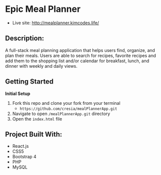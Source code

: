 # Epic Meal Planner 
 - Live site: http://mealplanner.kimcodes.life/


## Description:
A full-stack meal planning application that helps users find, organize, and plan their meals. Users are able to search for recipes, favorite recipes and add them to the shopping list and/or calendar for breakfast, lunch, and dinner with weekly and daily views.


## Getting Started

**Initial Setup**
1. Fork this repo and clone your fork from your terminal
    - `https://github.com/cresia/mealPlannerApp.git`
2. Navigate to open `/mealPlannerApp.git` directory
3. Open the `index.html` file


## Project Built With:
  - React.js
  - CSS5
  - Bootstrap 4
  - PHP
  - MySQL
